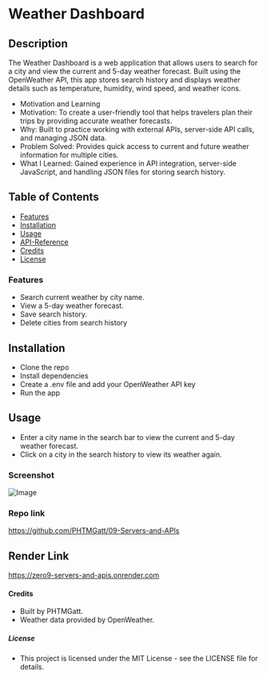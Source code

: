 # Weather Dashboard

## Description

The Weather Dashboard is a web application that allows users to search for a city and view the current and 5-day weather forecast. Built using the OpenWeather API, this app stores search history and displays weather details such as temperature, humidity, wind speed, and weather icons.

- Motivation and Learning
- Motivation: To create a user-friendly tool that helps travelers plan their trips by providing accurate weather forecasts.
- Why: Built to practice working with external APIs, server-side API calls, and managing JSON data.
- Problem Solved: Provides quick access to current and future weather information for multiple cities.
- What I Learned: Gained experience in API integration, server-side JavaScript, and handling JSON files for storing search history.

## Table of Contents

- [Features](#Features)
- [Installation](#Installation)
- [Usage](#Usage)
- [API-Reference](#API-Reference)
- [Credits](#Credits)
- [License](#License)

### Features
- Search current weather by city name.
- View a 5-day weather forecast.
- Save search history.
- Delete cities from search history

## Installation
- Clone the repo
- Install dependencies
- Create a .env file and add your OpenWeather API key
- Run the app

## Usage
- Enter a city name in the search bar to view the current and 5-day weather forecast.
- Click on a city in the search history to view its weather again.

### Screenshot
![Image](https://github.com/user-attachments/assets/a5269e23-529b-42e6-8446-20f7a1dc0ad0)

### Repo link
https://github.com/PHTMGatt/09-Servers-and-APIs

## Render Link
https://zero9-servers-and-apis.onrender.com

#### Credits
- Built by PHTMGatt.
- Weather data provided by OpenWeather.

##### License
- This project is licensed under the MIT License - see the LICENSE file for details.



